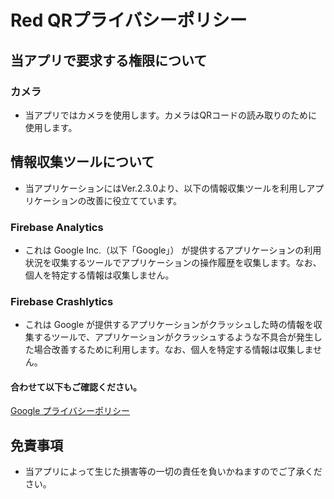 # Red QRプライバシーポリシー
## 当アプリで要求する権限について
### カメラ
- 当アプリではカメラを使用します。カメラはQRコードの読み取りのために使用します。

## 情報収集ツールについて
- 当アプリケーションにはVer.2.3.0より、以下の情報収集ツールを利用しアプリケーションの改善に役立てています。
### Firebase Analytics
- これは Google Inc.（以下「Google」） が提供するアプリケーションの利用状況を収集するツールでアプリケーションの操作履歴を収集します。なお、個人を特定する情報は収集しません。
### Firebase Crashlytics
- これは Google が提供するアプリケーションがクラッシュした時の情報を収集するツールで、アプリケーションがクラッシュするような不具合が発生した場合改善するために利用します。なお、個人を特定する情報は収集しません。

#### 合わせて以下もご確認ください。
[Google プライバシーポリシー](https://policies.google.com/privacy?hl=ja)

## 免責事項
- 当アプリによって生じた損害等の一切の責任を負いかねますのでご了承ください。
